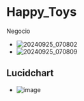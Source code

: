 # Happy_Toys
Negocio
- ![20240925_070802](https://github.com/user-attachments/assets/7fb4560f-5b42-4fae-9e6d-4976c79e9780)
- ![20240925_070809](https://github.com/user-attachments/assets/8b045bd6-09da-459d-be2f-5656bb1770f5)
## Lucidchart
- ![image](https://github.com/user-attachments/assets/1ff2717a-3c3b-40a6-9a6b-1aecbccc2b12)
